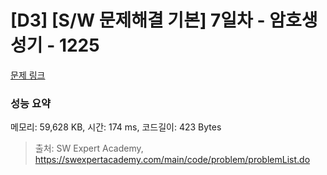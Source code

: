 # [D3] [S/W 문제해결 기본] 7일차 - 암호생성기 - 1225 

[문제 링크](https://swexpertacademy.com/main/code/problem/problemDetail.do?contestProbId=AV14uWl6AF0CFAYD) 

### 성능 요약

메모리: 59,628 KB, 시간: 174 ms, 코드길이: 423 Bytes



> 출처: SW Expert Academy, https://swexpertacademy.com/main/code/problem/problemList.do